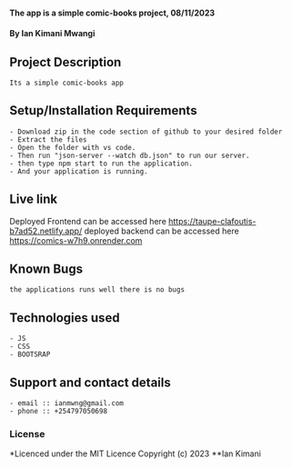 #### The app is a simple comic-books project, 08/11/2023
#### **By Ian Kimani Mwangi**
## Project Description
    Its a simple comic-books app
## Setup/Installation Requirements
    - Download zip in the code section of github to your desired folder
    - Extract the files
    - Open the folder with vs code.
    - Then run "json-server --watch db.json" to run our server.
    - then type npm start to run the application.
    - And your application is running.
       
## Live link
Deployed Frontend can be accessed here https://taupe-clafoutis-b7ad52.netlify.app/
deployed backend can be accessed here  https://comics-w7h9.onrender.com


## Known Bugs
    the applications runs well there is no bugs
    

## Technologies used
    - JS
    - CSS
    - BOOTSRAP

## Support and contact details
    - email :: ianmwng@gmail.com
    - phone :: +254797050698

### License
*Licenced under the MIT Licence
Copyright (c) 2023 **Ian Kimani